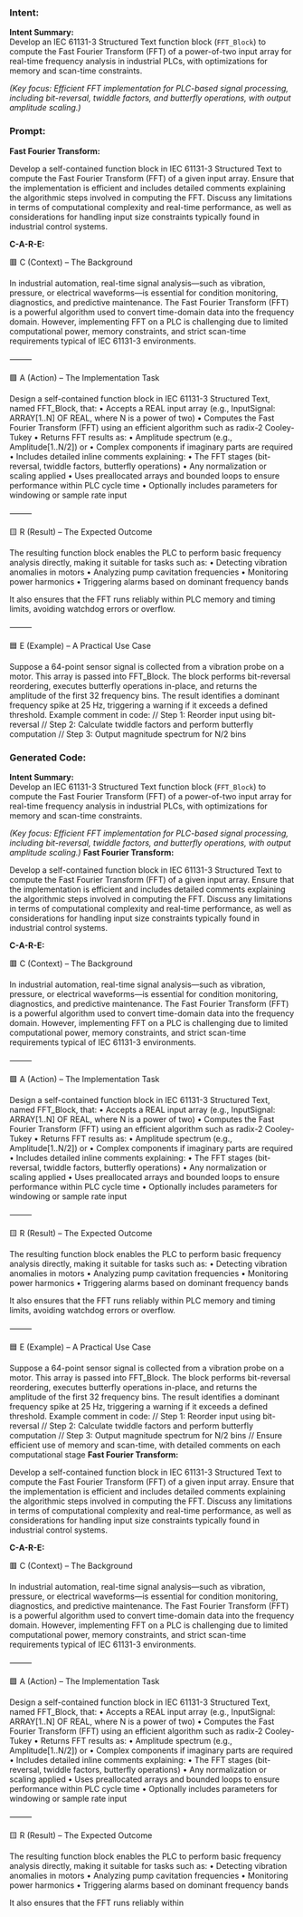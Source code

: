 ### Intent:
**Intent Summary:**  
Develop an IEC 61131-3 Structured Text function block (`FFT_Block`) to compute the Fast Fourier Transform (FFT) of a power-of-two input array for real-time frequency analysis in industrial PLCs, with optimizations for memory and scan-time constraints.  

*(Key focus: Efficient FFT implementation for PLC-based signal processing, including bit-reversal, twiddle factors, and butterfly operations, with output amplitude scaling.)*

### Prompt:
**Fast Fourier Transform:**

Develop a self-contained function block in IEC 61131-3 Structured Text to compute the Fast Fourier Transform (FFT) of a given input array. Ensure that the implementation is efficient and includes detailed comments explaining the algorithmic steps involved in computing the FFT. Discuss any limitations in terms of computational complexity and real-time performance, as well as considerations for handling input size constraints typically found in industrial control systems.

**C-A-R-E:**

🟥 C (Context) – The Background

In industrial automation, real-time signal analysis—such as vibration, pressure, or electrical waveforms—is essential for condition monitoring, diagnostics, and predictive maintenance. The Fast Fourier Transform (FFT) is a powerful algorithm used to convert time-domain data into the frequency domain. However, implementing FFT on a PLC is challenging due to limited computational power, memory constraints, and strict scan-time requirements typical of IEC 61131-3 environments.

⸻

🟩 A (Action) – The Implementation Task

Design a self-contained function block in IEC 61131-3 Structured Text, named FFT_Block, that:
	•	Accepts a REAL input array (e.g., InputSignal: ARRAY[1..N] OF REAL, where N is a power of two)
	•	Computes the Fast Fourier Transform (FFT) using an efficient algorithm such as radix-2 Cooley-Tukey
	•	Returns FFT results as:
	•	Amplitude spectrum (e.g., Amplitude[1..N/2]) or
	•	Complex components if imaginary parts are required
	•	Includes detailed inline comments explaining:
	•	The FFT stages (bit-reversal, twiddle factors, butterfly operations)
	•	Any normalization or scaling applied
	•	Uses preallocated arrays and bounded loops to ensure performance within PLC cycle time
	•	Optionally includes parameters for windowing or sample rate input

⸻

🟨 R (Result) – The Expected Outcome

The resulting function block enables the PLC to perform basic frequency analysis directly, making it suitable for tasks such as:
	•	Detecting vibration anomalies in motors
	•	Analyzing pump cavitation frequencies
	•	Monitoring power harmonics
	•	Triggering alarms based on dominant frequency bands

It also ensures that the FFT runs reliably within PLC memory and timing limits, avoiding watchdog errors or overflow.

⸻

🟦 E (Example) – A Practical Use Case

Suppose a 64-point sensor signal is collected from a vibration probe on a motor. This array is passed into FFT_Block. The block performs bit-reversal reordering, executes butterfly operations in-place, and returns the amplitude of the first 32 frequency bins. The result identifies a dominant frequency spike at 25 Hz, triggering a warning if it exceeds a defined threshold.
Example comment in code:
// Step 1: Reorder input using bit-reversal
// Step 2: Calculate twiddle factors and perform butterfly computation
// Step 3: Output magnitude spectrum for N/2 bins

### Generated Code:
**Intent Summary:**  
Develop an IEC 61131-3 Structured Text function block (`FFT_Block`) to compute the Fast Fourier Transform (FFT) of a power-of-two input array for real-time frequency analysis in industrial PLCs, with optimizations for memory and scan-time constraints.  

*(Key focus: Efficient FFT implementation for PLC-based signal processing, including bit-reversal, twiddle factors, and butterfly operations, with output amplitude scaling.)*
**Fast Fourier Transform:**

Develop a self-contained function block in IEC 61131-3 Structured Text to compute the Fast Fourier Transform (FFT) of a given input array. Ensure that the implementation is efficient and includes detailed comments explaining the algorithmic steps involved in computing the FFT. Discuss any limitations in terms of computational complexity and real-time performance, as well as considerations for handling input size constraints typically found in industrial control systems.

**C-A-R-E:**

🟥 C (Context) – The Background

In industrial automation, real-time signal analysis—such as vibration, pressure, or electrical waveforms—is essential for condition monitoring, diagnostics, and predictive maintenance. The Fast Fourier Transform (FFT) is a powerful algorithm used to convert time-domain data into the frequency domain. However, implementing FFT on a PLC is challenging due to limited computational power, memory constraints, and strict scan-time requirements typical of IEC 61131-3 environments.

⸻

🟩 A (Action) – The Implementation Task

Design a self-contained function block in IEC 61131-3 Structured Text, named FFT_Block, that:
	•	Accepts a REAL input array (e.g., InputSignal: ARRAY[1..N] OF REAL, where N is a power of two)
	•	Computes the Fast Fourier Transform (FFT) using an efficient algorithm such as radix-2 Cooley-Tukey
	•	Returns FFT results as:
	•	Amplitude spectrum (e.g., Amplitude[1..N/2]) or
	•	Complex components if imaginary parts are required
	•	Includes detailed inline comments explaining:
	•	The FFT stages (bit-reversal, twiddle factors, butterfly operations)
	•	Any normalization or scaling applied
	•	Uses preallocated arrays and bounded loops to ensure performance within PLC cycle time
	•	Optionally includes parameters for windowing or sample rate input

⸻

🟨 R (Result) – The Expected Outcome

The resulting function block enables the PLC to perform basic frequency analysis directly, making it suitable for tasks such as:
	•	Detecting vibration anomalies in motors
	•	Analyzing pump cavitation frequencies
	•	Monitoring power harmonics
	•	Triggering alarms based on dominant frequency bands

It also ensures that the FFT runs reliably within PLC memory and timing limits, avoiding watchdog errors or overflow.

⸻

🟦 E (Example) – A Practical Use Case

Suppose a 64-point sensor signal is collected from a vibration probe on a motor. This array is passed into FFT_Block. The block performs bit-reversal reordering, executes butterfly operations in-place, and returns the amplitude of the first 32 frequency bins. The result identifies a dominant frequency spike at 25 Hz, triggering a warning if it exceeds a defined threshold.
Example comment in code:
// Step 1: Reorder input using bit-reversal
// Step 2: Calculate twiddle factors and perform butterfly computation
// Step 3: Output magnitude spectrum for N/2 bins
// Ensure efficient use of memory and scan-time, with detailed comments on each computational stage
**Fast Fourier Transform:**

Develop a self-contained function block in IEC 61131-3 Structured Text to compute the Fast Fourier Transform (FFT) of a given input array. Ensure that the implementation is efficient and includes detailed comments explaining the algorithmic steps involved in computing the FFT. Discuss any limitations in terms of computational complexity and real-time performance, as well as considerations for handling input size constraints typically found in industrial control systems.

**C-A-R-E:**

🟥 C (Context) – The Background

In industrial automation, real-time signal analysis—such as vibration, pressure, or electrical waveforms—is essential for condition monitoring, diagnostics, and predictive maintenance. The Fast Fourier Transform (FFT) is a powerful algorithm used to convert time-domain data into the frequency domain. However, implementing FFT on a PLC is challenging due to limited computational power, memory constraints, and strict scan-time requirements typical of IEC 61131-3 environments.

⸻

🟩 A (Action) – The Implementation Task

Design a self-contained function block in IEC 61131-3 Structured Text, named FFT_Block, that:
	•	Accepts a REAL input array (e.g., InputSignal: ARRAY[1..N] OF REAL, where N is a power of two)
	•	Computes the Fast Fourier Transform (FFT) using an efficient algorithm such as radix-2 Cooley-Tukey
	•	Returns FFT results as:
	•	Amplitude spectrum (e.g., Amplitude[1..N/2]) or
	•	Complex components if imaginary parts are required
	•	Includes detailed inline comments explaining:
	•	The FFT stages (bit-reversal, twiddle factors, butterfly operations)
	•	Any normalization or scaling applied
	•	Uses preallocated arrays and bounded loops to ensure performance within PLC cycle time
	•	Optionally includes parameters for windowing or sample rate input

⸻

🟨 R (Result) – The Expected Outcome

The resulting function block enables the PLC to perform basic frequency analysis directly, making it suitable for tasks such as:
	•	Detecting vibration anomalies in motors
	•	Analyzing pump cavitation frequencies
	•	Monitoring power harmonics
	•	Triggering alarms based on dominant frequency bands

It also ensures that the FFT runs reliably within
